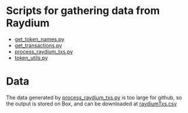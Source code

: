 # Scripts for gathering data from Raydium

* [get_token_names.py](get_token_names.py)
* [get_transactions.py](get_transactions.py)
* [process_raydium_txs.py](process_raydium_txs.py)
* [token_utils.py](token_utils.py)

# Data

The data generated by [process_raydium_txs.py](process_raydium_txs.py) is too large for github, so the output is stored on Box, and 
can be downloaded at [raydiumTxs.csv](https://upenn.box.com/s/5tstk731l4oxw9rdo977e6ihmzi9aejb)

